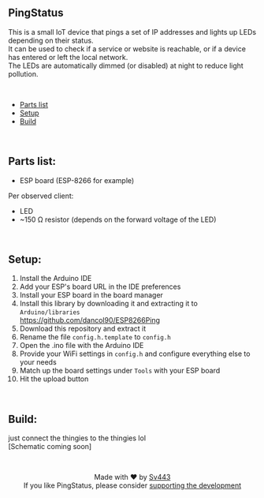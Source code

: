 ## PingStatus
This is a small IoT device that pings a set of IP addresses and lights up LEDs depending on their status.  
It can be used to check if a service or website is reachable, or if a device has entered or left the local network.  
The LEDs are automatically dimmed (or disabled) at night to reduce light pollution.

<br>

- [Parts list](#parts-list)
- [Setup](#setup)
- [Build](#build)

<br>

## Parts list:
- ESP board (ESP-8266 for example)

Per observed client:
- LED
- ~150 Ω resistor (depends on the forward voltage of the LED)

<br>

## Setup:
1. Install the Arduino IDE
2. Add your ESP's board URL in the IDE preferences
3. Install your ESP board in the board manager
4. Install this library by downloading it and extracting it to `Arduino/libraries`  
    https://github.com/dancol90/ESP8266Ping
5. Download this repository and extract it
6. Rename the file `config.h.template` to `config.h`
7. Open the .ino file with the Arduino IDE
8. Provide your WiFi settings in `config.h` and configure everything else to your needs
9. Match up the board settings under `Tools` with your ESP board
10. Hit the upload button

<br>

## Build:
just connect the thingies to the thingies lol  
[Schematic coming soon]

<br>

<div align="center" style="text-align:center;">

Made with ❤️ by [Sv443](https://sv443.net/)  
If you like PingStatus, please consider [supporting the development](https://github.com/sponsors/Sv443)

</div>